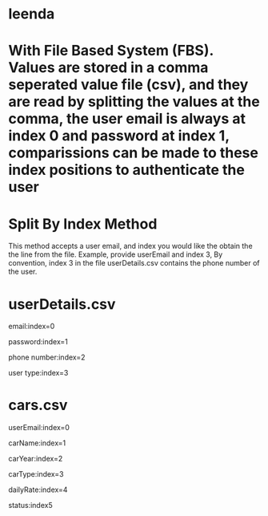 # leenda
# With File Based System (FBS). Values are stored in a comma seperated value file (csv), and they are read by splitting the values at the comma, the user email is always at index 0 and password at index 1, comparissions can be made to these index positions to authenticate the user 

# Split By Index Method

This method accepts a user email, and index you would like the obtain the the line from the file. Example, provide userEmail and index 3, By convention, index 3 in the file userDetails.csv contains the phone number of the user.

# userDetails.csv

email:index=0  

password:index=1 

phone number:index=2

user type:index=3

# cars.csv

userEmail:index=0

carName:index=1

carYear:index=2

carType:index=3

dailyRate:index=4

status:index5

#

